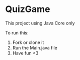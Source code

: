 # QuizGame
This project using Java Core only

To run this:
  1. Fork or clone it
  2. Run the Main.java file
  3. Have fun <3
